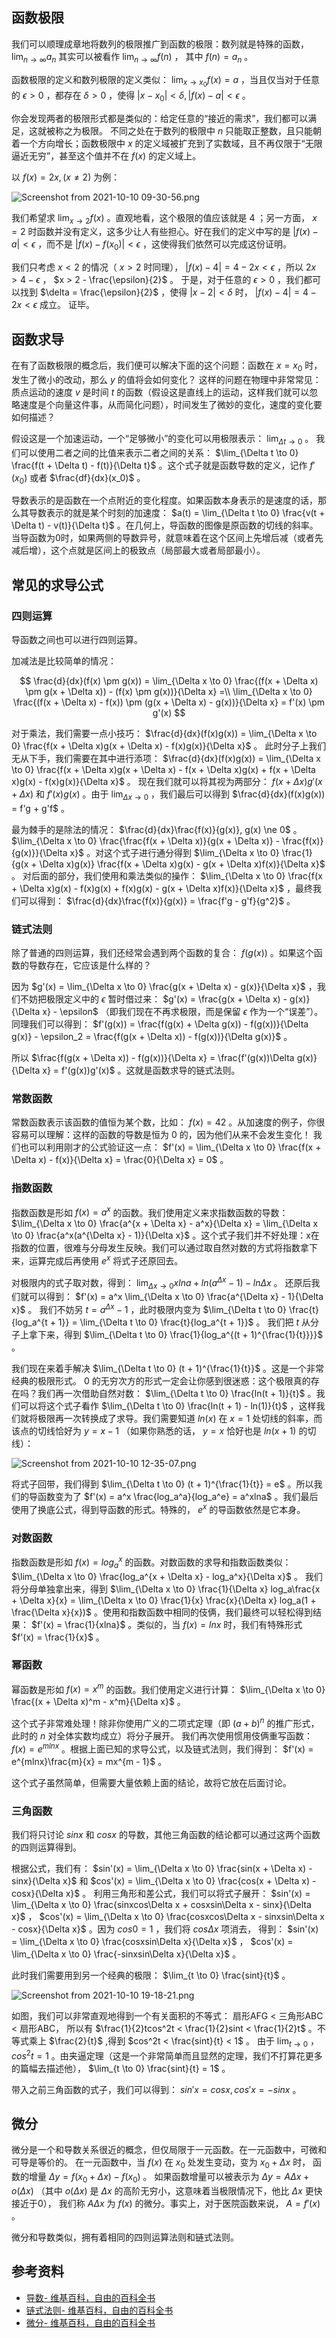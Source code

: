 ## 函数极限
我们可以顺理成章地将数列的极限推广到函数的极限：数列就是特殊的函数， $\lim_{n \to \infty} a_n$ 其实可以被看作 $\lim_{n \to \infty} f(n)$ ，
其中 $f(n) = a_n$ 。

函数极限的定义和数列极限的定义类似： $\lim_{x \to x_0} f(x) = a$ ，当且仅当对于任意的 $\epsilon > 0$ ，都存在 $\delta > 0$ ，使得 $|x - x_0| < \delta, |f(x) - a| < \epsilon$ 。

你会发现两者的极限形式都是类似的：给定任意的“接近的需求”，我们都可以满足，这就被称之为极限。
不同之处在于数列的极限中 $n$ 只能取正整数，且只能朝着一个方向增长；函数极限中 $x$ 的定义域被扩充到了实数域，且不再仅限于“无限逼近无穷”，甚至这个值并不在 $f(x)$ 的定义域上。

以 $f(x) = 2x, (x \ne 2)$ 为例：

![Screenshot from 2021-10-10 09-30-56.png](https://i.loli.net/2021/10/10/4J7tSdPhU1Yu9mG.png)

我们希望求 $\lim_{x \to 2}f(x)$ 。直观地看，这个极限的值应该就是 $4$ ；另一方面， $x = 2$ 时函数并没有定义，这多少让人有些担心。好在我们的定义中写的是 $|f(x) - a| < \epsilon$ ，而不是 $|f(x) - f(x_0)| < \epsilon$ ，这使得我们依然可以完成这份证明。

我们只考虑 $x < 2$ 的情况（ $x > 2$ 时同理）， $|f(x) - 4| = 4 - 2x < \epsilon$ ，所以 $2x > 4 - \epsilon$ ， $x > 2 - \frac{\epsilon}{2}$ 。
于是，对于任意的 $\epsilon > 0$ ，我们都可以找到 $\delta = \frac{\epsilon}{2}$ ，使得 $|x - 2| < \delta$ 时， $|f(x) - 4| = 4 - 2x < \epsilon$ 成立。
证毕。
 
## 函数求导
在有了函数极限的概念后，我们便可以解决下面的这个问题：函数在 $x = x_0$ 时，发生了微小的改动，那么 $y$ 的值将会如何变化？
这样的问题在物理中非常常见：质点运动的速度 $v$ 是时间 $t$ 的函数（假设这是直线上的运动，这样我们就可以忽略速度是个向量这件事，从而简化问题），时间发生了微妙的变化，速度的变化要如何描述？

假设这是一个加速运动，一个“足够微小”的变化可以用极限表示： $\lim_{\Delta t \to 0}$ 。
我们可以使用二者之间的比值来表示二者之间的关系： $\lim_{\Delta t \to 0} \frac{f(t + \Delta t) - f(t)}{\Delta t}$ 。这个式子就是函数导数的定义，记作 $f'(x_0)$ 或者 $\frac{df}{dx}(x_0)$ 。

导数表示的是函数在一个点附近的变化程度。如果函数本身表示的是速度的话，那么其导数表示的就是某个时刻的加速度： $a(t) = \lim_{\Delta t \to 0} \frac{v(t + \Delta t) - v(t)}{\Delta t}$ 。在几何上，导函数的图像是原函数的切线的斜率。当导函数为0时，如果两侧的导数异号，就意味着在这个区间上先增后减（或者先减后增），这个点就是区间上的极致点（局部最大或者局部最小）。

## 常见的求导公式
### 四则运算
导函数之间也可以进行四则运算。

加减法是比较简单的情况：

$$
\frac{d}{dx}(f(x) \pm g(x)) = \lim_{\Delta x \to 0} \frac{(f(x + \Delta x) \pm g(x + \Delta x)) - (f(x) \pm g(x))}{\Delta x} =\\ \lim_{\Delta x \to 0} \frac{(f(x + \Delta x) - f(x)) \pm (g(x + \Delta x) - g(x))}{\Delta x} = f'(x) \pm g'(x)
$$

对于乘法，我们需要一点小技巧： $\frac{d}{dx}(f(x)g(x)) = \lim_{\Delta x \to 0} \frac{f(x + \Delta x)g(x + \Delta x) - f(x)g(x)}{\Delta x}$ 。
此时分子上我们无从下手，我们需要在其中进行添项：
$\frac{d}{dx}(f(x)g(x)) = \lim_{\Delta x \to 0} \frac{f(x + \Delta x)g(x + \Delta x) - f(x + \Delta x)g(x) + f(x + \Delta x)g(x) - f(x)g(x)}{\Delta x}$ 。
现在我们就可以将其视为两部分： $f(x + \Delta x)g'(x + \Delta x)$ 和 $f'(x)g(x)$ 。由于 $\lim_{\Delta x \to 0}$ ，我们最后可以得到 $\frac{d}{dx}(f(x)g(x)) = f'g + g'f$ 。

最为棘手的是除法的情况： $\frac{d}{dx}\frac{f(x)}{g(x)}, g(x) \ne 0$ 。 $\lim_{\Delta x \to 0} \frac{\frac{f(x + \Delta x)}{g(x + \Delta x)} - \frac{f(x)}{g(x)}}{\Delta x}$ 。对这个式子进行通分得到 $\lim_{\Delta x \to 0} \frac{1}{g(x + \Delta x)g(x)} \frac{f(x + \Delta x)g(x) - g(x + \Delta x)f(x)}{\Delta x}$ 。
对后面的部分，我们使用和乘法类似的操作： $\lim_{\Delta x \to 0} \frac{f(x + \Delta x)g(x) - f(x)g(x) + f(x)g(x) - g(x + \Delta x)f(x)}{\Delta x}$ ，最终我们可以得到： $\frac{d}{dx}\frac{f(x)}{g(x)} = \frac{f'g - g'f}{g^2}$ 。

### 链式法则
除了普通的四则运算，我们还经常会遇到两个函数的复合： $f(g(x))$ 。如果这个函数的导数存在，它应该是什么样的？

因为 $g'(x) = \lim_{\Delta x \to 0} \frac{g(x + \Delta x) - g(x)}{\Delta x}$ ，我们不妨把极限定义中的 $\epsilon$ 暂时借过来： $g'(x) = \frac{g(x + \Delta x) - g(x)}{\Delta x} - \epsilon$ （即我们现在不再求极限，而是保留 $\epsilon$ 作为一个“误差”）。
同理我们可以得到： $f'(g(x)) = \frac{f(g(x) + \Delta g(x)) - f(g(x))}{\Delta g(x)} - \epsilon_2 = \frac{f(g(x + \Delta x)) - f(g(x))}{\Delta g(x)}$ 。

所以 $\frac{f(g(x + \Delta x)) - f(g(x))}{\Delta x} = \frac{f'(g(x))\Delta g(x)}{\Delta x} = f'(g(x))g'(x)$ 。这就是函数求导的链式法则。
 
### 常数函数
常数函数表示该函数的值恒为某个数，比如： $f(x) = 42$ 。从加速度的例子，你很容易可以理解：这样的函数的导数是恒为 $0$ 的，因为他们从来不会发生变化！
我们也可以利用刚才的公式验证这一点： $f'(x) = \lim_{\Delta x \to 0} \frac{f(x + \Delta x) - f(x)}{\Delta x} = \frac{0}{\Delta x} = 0$ 。

### 指数函数
指数函数是形如 $f(x) = a^x$ 的函数。我们使用定义来求指数函数的导数： $\lim_{\Delta x \to 0} \frac{a^{x + \Delta x} - a^x}{\Delta x} = \lim_{\Delta x \to 0} \frac{a^x(a^{\Delta x} - 1)}{\Delta x}$ 。这个式子我们并不好处理：x在指数的位置，很难与分母发生反映。我们可以通过取自然对数的方式将指数拿下来，运算完成后再使用 $e^x$ 将式子还原回去。

对极限内的式子取对数，得到： $\lim_{\Delta x \to 0} xlna + ln(a^{\Delta x} - 1) - ln\Delta x$ 。
还原后我们就可以得到： $f'(x) = a^x \lim_{\Delta x \to 0} \frac{a^{\Delta x} - 1}{\Delta x}$ 。
我们不妨另 $t = a^{\Delta x} - 1$ ，此时极限内变为 $\lim_{\Delta t \to 0} \frac{t}{log_a^{t + 1}} = \lim_{\Delta t \to 0} \frac{t}{log_a^{t + 1}}$ 。
我们把 $t$ 从分子上拿下来，得到 $\lim_{\Delta t \to 0} \frac{1}{log_a^{(t + 1)^{\frac{1}{t}}}}$ 。

我们现在来着手解决 $\lim_{\Delta t \to 0} (t + 1)^{\frac{1}{t}}$ 。这是一个非常经典的极限形式。 $0$ 的无穷次方的形式一定会让你感到很迷惑：这个极限真的存在吗？我们再一次借助自然对数： $\lim_{\Delta t \to 0} \frac{ln(t + 1)}{t}$ 。我们可以将这个式子看作 $\lim_{\Delta t \to 0} \frac{ln(t + 1) - ln(1)}{t}$ ，这样我们就将极限再一次转换成了求导。我们需要知道 $ln(x)$ 在 $x = 1$ 处切线的斜率，而该点的切线恰好为 $y = x - 1$ （如果你熟悉的话， $y = x$ 恰好也是 $ln(x + 1)$ 的切线）：

![Screenshot from 2021-10-10 12-35-07.png](https://i.loli.net/2021/10/10/5c2CwAoINahElud.png)
 
将式子回带，我们得到 $\lim_{\Delta t \to 0} (t + 1)^{\frac{1}{t}} = e$ 。所以我们的导函数变为了 $f'(x) = a^x \frac{log_a^a}{log_a^e} = a^xlna$ 。我们最后使用了换底公式，得到导函数的形式。特殊的， $e^x$ 的导函数依然是它本身。
 
### 对数函数
指数函数是形如 $f(x) = log_a^x$ 的函数。对数函数的求导和指数函数类似： $\lim_{\Delta x \to 0} \frac{log_a^{x + \Delta x} - log_a^x}{\Delta x}$ 。
我们将分母单独拿出来，得到 $\lim_{\Delta x \to 0} \frac{1}{\Delta x} log_a\frac{x + \Delta x}{x} = \lim_{\Delta x \to 0} \frac{1}{x} \frac{x}{\Delta x} log_a(1 + \frac{\Delta x}{x})$ 。使用和指数函数中相同的伎俩，我们最终可以轻松得到结果： $f'(x) = \frac{1}{xlna}$ 。类似的，当 $f(x) = lnx$ 时，我们有特殊形式 $f'(x) = \frac{1}{x}$ 。


### 幂函数
幂函数是形如 $f(x) = x^m$ 的函数。我们使用定义进行计算： $\lim_{\Delta x \to 0} \frac{(x + \Delta x)^m - x^m}{\Delta x}$ 。

这个式子非常难处理！除非你使用广义的二项式定理（即 $(a + b)^n$ 的推广形式，此时的 $n$ 对全体实数均成立）将分子展开。
我们再次使用惯用伎俩重写函数： $f(x) = e^{mlnx}$ 。根据上面已知的求导公式，以及链式法则，我们得到： $f'(x) = e^{mlnx}\frac{m}{x} = mx^{m - 1}$ 。

这个式子虽然简单，但需要大量依赖上面的结论，故将它放在后面讨论。

### 三角函数
我们将只讨论 $sinx$ 和 $cosx$ 的导数，其他三角函数的结论都可以通过这两个函数的四则运算得到。

根据公式，我们有： $sin'(x) = \lim_{\Delta x \to 0} \frac{sin(x + \Delta x) - sinx}{\Delta x}$ 和 $cos'(x) = \lim_{\Delta x \to 0} \frac{cos(x + \Delta x) - cosx}{\Delta x}$ 。
利用三角形和差公式，我们可以将式子展开： $sin'(x) = \lim_{\Delta x \to 0} \frac{sinxcos\Delta x + cosxsin\Delta x - sinx}{\Delta x}$ ， $cos'(x) = \lim_{\Delta x \to 0} \frac{cosxcos\Delta x - sinxsin\Delta x - cosx}{\Delta x}$ 。因为 $cos 0 = 1$ ，我们将 $cos\Delta x$ 项消去， 得到： $sin'(x) = \lim_{\Delta x \to 0} \frac{cosxsin\Delta x}{\Delta x}$ ， $cos'(x) = \lim_{\Delta x \to 0} \frac{-sinxsin\Delta x}{\Delta x}$ 。

此时我们需要用到另一个经典的极限： $\lim_{t \to 0} \frac{sint}{t}$ 。

![Screenshot from 2021-10-10 19-18-21.png](https://i.loli.net/2021/10/10/fMaEheANq3LvwJg.png)

如图，我们可以非常直观地得到一个有关面积的不等式： 扇形AFG < 三角形ABC < 扇形ABC，
所以有 $\frac{1}{2}tcos^2t < \frac{1}{2}sint < \frac{1}{2}t$ 。不等式乘上 $\frac{2}{t}$ ,得到 $cos^2t < \frac{sint}{t} < 1$ 。
由于 $\lim_{t \to 0}$ ， $cos^2t = 1$ 。由夹逼定理（这是一个非常简单而且显然的定理，我们不打算花更多的篇幅去描述他）， $\lim_{t \to 0} \frac{sint}{t} = 1$ 。

带入之前三角函数的式子，我们可以得到： $sin'x = cosx, cos'x = -sinx$ 。
 
## 微分
微分是一个和导数关系很近的概念，但仅局限于一元函数。在一元函数中，可微和可导是等价的。
在一元函数中，当 $f(x)$ 在 $x_0$ 处发生变动，变为 $x_0 + \Delta x$ 时， 函数的增量 $\Delta y = f(x_0 + \Delta x) - f(x_0)$ 。
如果函数增量可以被表示为 $\Delta y = A\Delta x + o(\Delta x)$ （其中 $o(\Delta x)$ 是 $\Delta x$ 的高阶无穷小，这意味着当极限情况下，他比 $\Delta x$ 更快接近于0），
我们称 $A\Delta x$ 为 $f(x)$ 的微分。事实上，对于医院函数来说， $A = f'(x)$ 。

微分和导数类似，拥有着相同的四则运算法则和链式法则。

## 参考资料
+ [导数- 维基百科，自由的百科全书](https://zh.wikipedia.org/wiki/%E5%AF%BC%E6%95%B0)
+ [链式法则- 维基百科，自由的百科全书](https://zh.wikipedia.org/wiki/%E9%93%BE%E5%BC%8F%E6%B3%95%E5%88%99)
+ [微分- 维基百科，自由的百科全书](https://zh.wikipedia.org/wiki/%E5%BE%AE%E5%88%86)
